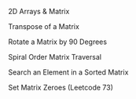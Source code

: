 2D Arrays & Matrix

Transpose of a Matrix

Rotate a Matrix by 90 Degrees

Spiral Order Matrix Traversal

Search an Element in a Sorted Matrix

Set Matrix Zeroes (Leetcode 73)